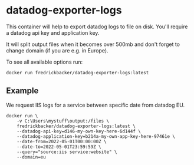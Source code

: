 # datadog-exporter-logs

This container will help to export datadog logs to file on disk. You'll require a datadog api key and application key.

It will split output files when it becomes over 500mb and don't forget to change domain (if you are e.g. in Europe).

To see all available options run:

```docker run fredrickbacker/datadog-exporter-logs:latest```

## Example

We request IIS logs for a service between specific date from datadog EU.
```
docker run \
    -v C:\Users\mystuff\output:/files \
    fredrickbacker/datadog-exporter-logs:latest \
    --datadog-api-key=d146-my-own-key-here-6d144f \
    --datadog-application-key=b214a-my-own-app-key-here-97461e \
    --date-from=2022-05-01T00:00:00Z \
    --date-to=2022-05-01T23:59:59Z \
    --query="source:iis service:website" \
    --domain=eu
```